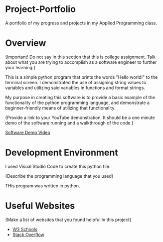# Project-Portfolio
A portfolio of my progress and projects in my Applied Programming class.

# Overview

{Important!  Do not say in this section that this is college assignment.  Talk about what you are trying to accomplish as a software engineer to further your learning.}


This is a simple python program that prints the words "Hello world!" to the terminal screen. I demonstrated the use of assigning string values to variables and utilizing said variables in functions and format strings.


My purpose in creating this software is to provide a basic example of the functionality of the python programming language, and demonstrate a beginner-friendly means of utilizing that functionality.

{Provide a link to your YouTube demonstration.  It should be a one minute demo of the software running and a walkthrough of the code.}

[Software Demo Video](https://youtu.be/CxsfOl_SwBI)

# Development Environment

I used Visual Studio Code to create this python file.

{Describe the programming language that you used}

THis program was written in python.

# Useful Websites

{Make a list of websites that you found helpful in this project}
* [W3 Schools](https://www.w3schools.com/)
* [Stack Overflow](https://stackoverflow.com/)
